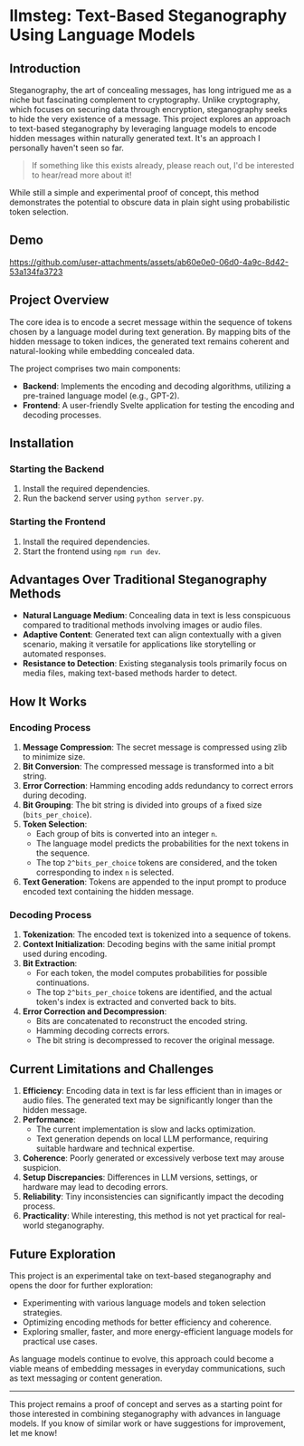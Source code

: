 # llmsteg: Text-Based Steganography Using Language Models

## Introduction

Steganography, the art of concealing messages, has long intrigued me as a niche but fascinating complement to cryptography. Unlike cryptography, which focuses on securing data through encryption, steganography seeks to hide the very existence of a message. This project explores an approach to text-based steganography by leveraging language models to encode hidden messages within naturally generated text. It's an approach I personally haven't seen so far.

> If something like this exists already, please reach out, I'd be interested to hear/read more about it!

While still a simple and experimental proof of concept, this method demonstrates the potential to obscure data in plain sight using probabilistic token selection.

## Demo

https://github.com/user-attachments/assets/ab60e0e0-06d0-4a9c-8d42-53a134fa3723

## Project Overview

The core idea is to encode a secret message within the sequence of tokens chosen by a language model during text generation. By mapping bits of the hidden message to token indices, the generated text remains coherent and natural-looking while embedding concealed data.

The project comprises two main components:

- **Backend**: Implements the encoding and decoding algorithms, utilizing a pre-trained language model (e.g., GPT-2).
- **Frontend**: A user-friendly Svelte application for testing the encoding and decoding processes.

## Installation

### Starting the Backend

1. Install the required dependencies.
2. Run the backend server using `python server.py`.

### Starting the Frontend

1. Install the required dependencies.
2. Start the frontend using `npm run dev`.

## Advantages Over Traditional Steganography Methods

- **Natural Language Medium**: Concealing data in text is less conspicuous compared to traditional methods involving images or audio files.
- **Adaptive Content**: Generated text can align contextually with a given scenario, making it versatile for applications like storytelling or automated responses.
- **Resistance to Detection**: Existing steganalysis tools primarily focus on media files, making text-based methods harder to detect.

## How It Works

### Encoding Process

1. **Message Compression**: The secret message is compressed using zlib to minimize size.
2. **Bit Conversion**: The compressed message is transformed into a bit string.
3. **Error Correction**: Hamming encoding adds redundancy to correct errors during decoding.
4. **Bit Grouping**: The bit string is divided into groups of a fixed size (`bits_per_choice`).
5. **Token Selection**:
   - Each group of bits is converted into an integer `n`.
   - The language model predicts the probabilities for the next tokens in the sequence.
   - The top `2^bits_per_choice` tokens are considered, and the token corresponding to index `n` is selected.
6. **Text Generation**: Tokens are appended to the input prompt to produce encoded text containing the hidden message.

### Decoding Process

1. **Tokenization**: The encoded text is tokenized into a sequence of tokens.
2. **Context Initialization**: Decoding begins with the same initial prompt used during encoding.
3. **Bit Extraction**:
   - For each token, the model computes probabilities for possible continuations.
   - The top `2^bits_per_choice` tokens are identified, and the actual token's index is extracted and converted back to bits.
4. **Error Correction and Decompression**:
   - Bits are concatenated to reconstruct the encoded string.
   - Hamming decoding corrects errors.
   - The bit string is decompressed to recover the original message.

## Current Limitations and Challenges

1. **Efficiency**: Encoding data in text is far less efficient than in images or audio files. The generated text may be significantly longer than the hidden message.
2. **Performance**:
   - The current implementation is slow and lacks optimization.
   - Text generation depends on local LLM performance, requiring suitable hardware and technical expertise.
3. **Coherence**: Poorly generated or excessively verbose text may arouse suspicion.
4. **Setup Discrepancies**: Differences in LLM versions, settings, or hardware may lead to decoding errors.
5. **Reliability**: Tiny inconsistencies can significantly impact the decoding process.
6. **Practicality**: While interesting, this method is not yet practical for real-world steganography.

## Future Exploration

This project is an experimental take on text-based steganography and opens the door for further exploration:

- Experimenting with various language models and token selection strategies.
- Optimizing encoding methods for better efficiency and coherence.
- Exploring smaller, faster, and more energy-efficient language models for practical use cases.

As language models continue to evolve, this approach could become a viable means of embedding messages in everyday communications, such as text messaging or content generation.

---

This project remains a proof of concept and serves as a starting point for those interested in combining steganography with advances in language models. If you know of similar work or have suggestions for improvement, let me know!
